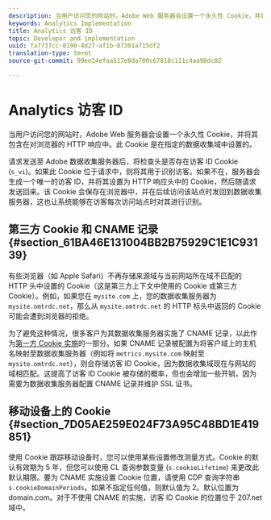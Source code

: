 ```yaml
---
description: 当用户访问您的网站时，Adobe Web 服务器会设置一个永久性 Cookie，并将其包含在对浏览器的 HTTP 响应中。此 Cookie 是在指定的数据收集域中设置的。
keywords: Analytics Implementation
title: Analytics 访客 ID
topic: Developer and implementation
uuid: fa7737cc-0190-4d27-af1b-87301a715df2
translation-type: tm+mt
source-git-commit: 99ee24efaa517e8da700c67818c111c4aa90dc02

---
```



# Analytics 访客 ID

当用户访问您的网站时，Adobe Web 服务器会设置一个永久性 Cookie，并将其包含在对浏览器的 HTTP 响应中。此 Cookie 是在指定的数据收集域中设置的。

请求发送至 Adobe 数据收集服务器后，将检查头是否存在访客 ID Cookie (`s_vi`)。如果此 Cookie 位于请求中，则将其用于识别访客。如果不在，服务器会生成一个唯一的访客 ID，并将其设置为 HTTP 响应头中的 Cookie，然后随请求发送回来。该 Cookie 会保存在浏览器中，并在后续访问该站点时发回到数据收集服务器，这也让系统能够在访客每次访问站点时对其进行识别。

## 第三方 Cookie 和 CNAME 记录 {#section_61BA46E131004BB2B75929C1E1C93139}

有些浏览器（如 Apple Safari）不再存储来源域与当前网站所在域不匹配的 HTTP 头中设置的 Cookie（这是第三方上下文中使用的 Cookie 或第三方 Cookie）。例如，如果您在 `mysite.com` 上，您的数据收集服务器为 `mysite.omtrdc.net`，那么从 `mysite.omtrdc.net` 的 HTTP 标头中返回的 Cookie 可能会遭到浏览器的拒绝。

为了避免这种情况，很多客户为其数据收集服务器实施了 CNAME 记录，以此作为[第一方 Cookie 实施](https://marketing.adobe.com/resources/help/en_US/whitepapers/first_party_cookies/)的一部分。如果 CNAME 记录被配置为将客户域上的主机名映射至数据收集服务器（例如将 `metrics.mysite.com` 映射至 `mysite.omtrdc.net`），则会存储访客 ID Cookie，因为数据收集域现在与网站的域相匹配。这提高了访客 ID Cookie 被存储的概率，但也会增加一些开销，因为需要为数据收集服务器配置 CNAME 记录并维护 SSL 证书。

## 移动设备上的 Cookie {#section_7D05AE259E024F73A95C48BD1E419851}

使用 Cookie 跟踪移动设备时，您可以使用某些设置修改测量方式。Cookie 的默认有效期为 5 年，但您可以使用 CL 查询参数变量 (`s.cookieLifetime`) 来更改此默认期限。要为 CNAME 实施设置 Cookie 位置，请使用 CDP 查询字符串 `s.cookieDomainPeriods`。如果不指定任何值，则默认值为 2。默认位置为 domain.com。对于不使用 CNAME 的实施，访客 ID Cookie 的位置位于 207.net 域中。

